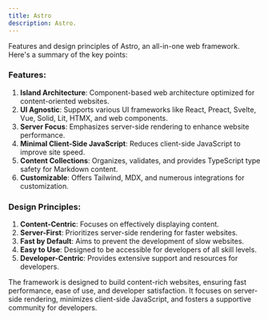 ```yaml
---
title: Astro
description: Astro.
---
```

Features and design principles of Astro, an all-in-one web framework. Here's a summary of the key points:

### Features:
1. **Island Architecture**: Component-based web architecture optimized for content-oriented websites.
2. **UI Agnostic**: Supports various UI frameworks like React, Preact, Svelte, Vue, Solid, Lit, HTMX, and web components.
3. **Server Focus**: Emphasizes server-side rendering to enhance website performance.
4. **Minimal Client-Side JavaScript**: Reduces client-side JavaScript to improve site speed.
5. **Content Collections**: Organizes, validates, and provides TypeScript type safety for Markdown content.
6. **Customizable**: Offers Tailwind, MDX, and numerous integrations for customization.

### Design Principles:
1. **Content-Centric**: Focuses on effectively displaying content.
2. **Server-First**: Prioritizes server-side rendering for faster websites.
3. **Fast by Default**: Aims to prevent the development of slow websites.
4. **Easy to Use**: Designed to be accessible for developers of all skill levels.
5. **Developer-Centric**: Provides extensive support and resources for developers.

The framework is designed to build content-rich websites, ensuring fast performance, ease of use, and developer satisfaction. It focuses on server-side rendering, minimizes client-side JavaScript, and fosters a supportive community for developers.